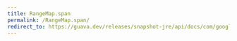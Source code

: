 ```yaml
---
title: RangeMap.span
permalink: /RangeMap.span/
redirect_to: https://guava.dev/releases/snapshot-jre/api/docs/com/google/common/collect/RangeMap.html#span--
---
```

